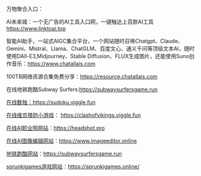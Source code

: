 万物聚合入口：

AI未来城：一个无广告的AI工具入口网，一键触达上百款AI工具  https://www.linktoai.top

智能AI助手，一站式AIGC集合平台，一个网站随时召唤Chatgpt、Claude、Gemini、Mistral、Llama、ChatGLM、百度文心、通义千问等顶级文本AI，随时使用DAll-E3,Midjourney、Stable Diffusion、FLUX生成图片，还能使用Suno创作音乐：https://www.chatallais.com

100TB网络资源合集免费分享：https://resource.chatallais.com

在线地铁跑酷Subway Surfers:https://subwaysurfersgame.run

<a href="https://sudoku.viggle.fun">在线数独：https://sudoku.viggle.fun

<a href="https://clashofvikings.viggle.fun">在线维京塔防小游戏</a>： https://clashofvikings.viggle.fun

<a href="https://headshot.pro">在线AI职业照网站</a>：https://headshot.pro

<a href="https://www.imageeditor.online">在线AI图像编辑网站</a>：https://www.imageeditor.online

<a href="https://subwaysurfersgame.run">地铁跑酷网站</a>：https://subwaysurfersgame.run  

<a href="https://sprunkigames.online">sprunkigames游戏网站</a>：https://sprunkigames.online/

